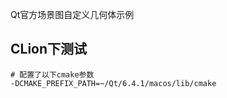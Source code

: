 Qt官方场景图自定义几何体示例

## CLion下测试

```shell
# 配置了以下cmake参数
-DCMAKE_PREFIX_PATH=~/Qt/6.4.1/macos/lib/cmake
```